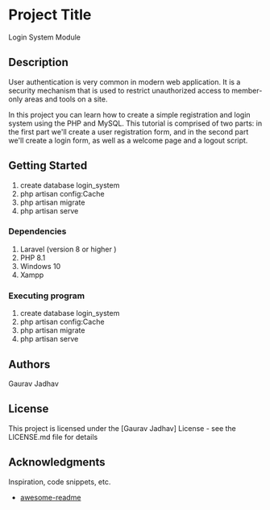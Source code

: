 
# Project Title

Login System Module

## Description

User authentication is very common in modern web application. It is a security mechanism that is used to restrict unauthorized access to member-only areas and tools on a site.

In this project you can learn how to create a simple registration and login system using the PHP and MySQL. This tutorial is comprised of two parts: in the first part we'll create a user registration form, and in the second part we'll create a login form, as well as a welcome page and a logout script.

## Getting Started

1. create database login_system
2. php artisan config:Cache
3. php artisan migrate
4. php artisan serve

### Dependencies

1. Laravel (version 8 or higher )
2. PHP 8.1  
3. Windows 10
4. Xampp



### Executing program


1. create database login_system
2. php artisan config:Cache
3. php artisan migrate
4. php artisan serve


## Authors

Gaurav Jadhav 

## License

This project is licensed under the [Gaurav Jadhav] License - see the LICENSE.md file for details

## Acknowledgments

Inspiration, code snippets, etc.
* [awesome-readme](https://github.com/matiassingers/awesome-readme)

